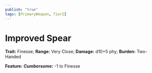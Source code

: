 ```yaml
---
publish: "true"
tags: [PrimaryWeapon, Tier2]
---
```

# Improved Spear

**Trait:** Finesse; **Range:** Very Close; **Damage:** d10+5 phy; **Burden:** Two-Handed

**Feature:** ***Cumbersome:*** -1 to Finesse
